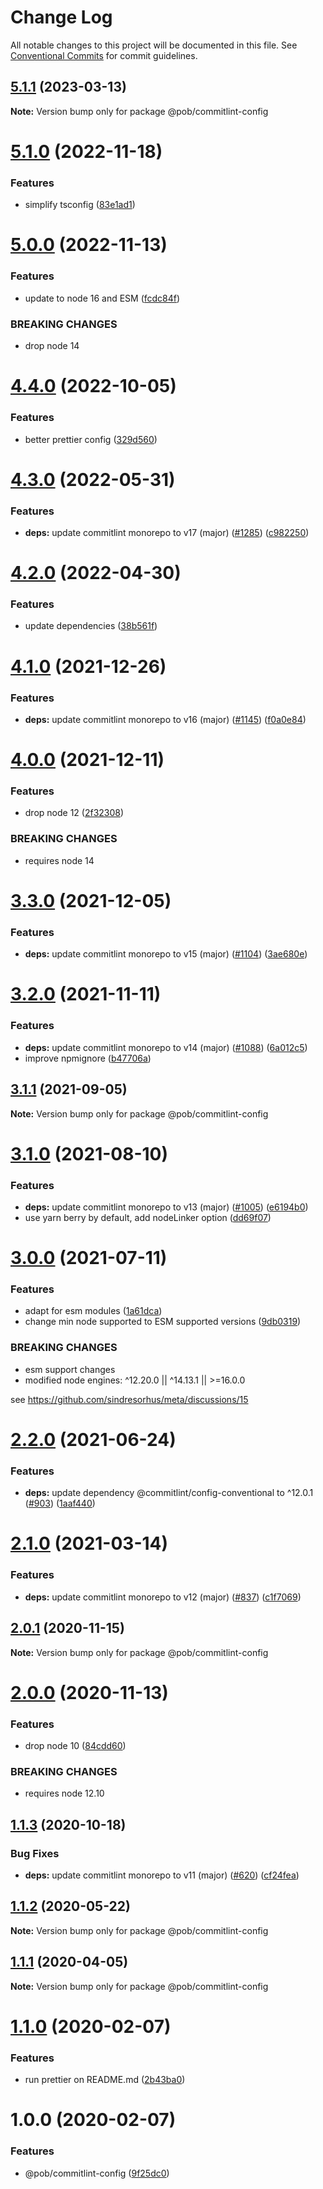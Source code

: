 # Change Log

All notable changes to this project will be documented in this file.
See [Conventional Commits](https://conventionalcommits.org) for commit guidelines.

## [5.1.1](https://github.com/christophehurpeau/pob/compare/@pob/commitlint-config@5.1.0...@pob/commitlint-config@5.1.1) (2023-03-13)

**Note:** Version bump only for package @pob/commitlint-config





# [5.1.0](https://github.com/christophehurpeau/pob/compare/@pob/commitlint-config@5.0.0...@pob/commitlint-config@5.1.0) (2022-11-18)


### Features

* simplify tsconfig ([83e1ad1](https://github.com/christophehurpeau/pob/commit/83e1ad11dac522c93821fb91dc1b2ccdebd0be16))





# [5.0.0](https://github.com/christophehurpeau/pob/compare/@pob/commitlint-config@4.4.0...@pob/commitlint-config@5.0.0) (2022-11-13)


### Features

* update to node 16 and ESM ([fcdc84f](https://github.com/christophehurpeau/pob/commit/fcdc84f423ac27fd6324b673b9da340b0d22a738))


### BREAKING CHANGES

* drop node 14





# [4.4.0](https://github.com/christophehurpeau/pob/compare/@pob/commitlint-config@4.3.0...@pob/commitlint-config@4.4.0) (2022-10-05)


### Features

* better prettier config ([329d560](https://github.com/christophehurpeau/pob/commit/329d560594cade521e35a6f3237888db49f67b87))





# [4.3.0](https://github.com/christophehurpeau/pob/compare/@pob/commitlint-config@4.2.0...@pob/commitlint-config@4.3.0) (2022-05-31)


### Features

* **deps:** update commitlint monorepo to v17 (major) ([#1285](https://github.com/christophehurpeau/pob/issues/1285)) ([c982250](https://github.com/christophehurpeau/pob/commit/c9822502a35da09cc20976383f851d6a5ae56b87))





# [4.2.0](https://github.com/christophehurpeau/pob/compare/@pob/commitlint-config@4.1.0...@pob/commitlint-config@4.2.0) (2022-04-30)


### Features

* update dependencies ([38b561f](https://github.com/christophehurpeau/pob/commit/38b561f674dc54f51359c08daa22a64609f70b66))





# [4.1.0](https://github.com/christophehurpeau/pob/compare/@pob/commitlint-config@4.0.0...@pob/commitlint-config@4.1.0) (2021-12-26)


### Features

* **deps:** update commitlint monorepo to v16 (major) ([#1145](https://github.com/christophehurpeau/pob/issues/1145)) ([f0a0e84](https://github.com/christophehurpeau/pob/commit/f0a0e849adc7c441f4e01be7fd086b52077afbc4))





# [4.0.0](https://github.com/christophehurpeau/pob/compare/@pob/commitlint-config@3.3.0...@pob/commitlint-config@4.0.0) (2021-12-11)


### Features

* drop node 12 ([2f32308](https://github.com/christophehurpeau/pob/commit/2f32308b06ca74d0deb3355707e3082fa73e25dc))


### BREAKING CHANGES

* requires node 14





# [3.3.0](https://github.com/christophehurpeau/pob/compare/@pob/commitlint-config@3.2.0...@pob/commitlint-config@3.3.0) (2021-12-05)


### Features

* **deps:** update commitlint monorepo to v15 (major) ([#1104](https://github.com/christophehurpeau/pob/issues/1104)) ([3ae680e](https://github.com/christophehurpeau/pob/commit/3ae680e101f3525c1855f001f50851c3b4f7dbc0))





# [3.2.0](https://github.com/christophehurpeau/pob/compare/@pob/commitlint-config@3.1.1...@pob/commitlint-config@3.2.0) (2021-11-11)


### Features

* **deps:** update commitlint monorepo to v14 (major) ([#1088](https://github.com/christophehurpeau/pob/issues/1088)) ([6a012c5](https://github.com/christophehurpeau/pob/commit/6a012c526c7ba2447ffc712da21a944372f42a2f))
* improve npmignore ([b47706a](https://github.com/christophehurpeau/pob/commit/b47706af4f9be4f8103ec1306879bbd0a6989e6b))





## [3.1.1](https://github.com/christophehurpeau/pob/compare/@pob/commitlint-config@3.1.0...@pob/commitlint-config@3.1.1) (2021-09-05)

**Note:** Version bump only for package @pob/commitlint-config





# [3.1.0](https://github.com/christophehurpeau/pob/compare/@pob/commitlint-config@3.0.0...@pob/commitlint-config@3.1.0) (2021-08-10)


### Features

* **deps:** update commitlint monorepo to v13 (major) ([#1005](https://github.com/christophehurpeau/pob/issues/1005)) ([e6194b0](https://github.com/christophehurpeau/pob/commit/e6194b07367b1305f941501915ba6120c0533d9e))
* use yarn berry by default, add nodeLinker option ([dd69f07](https://github.com/christophehurpeau/pob/commit/dd69f07bea029aff1c3a5f1d22f5981cbbee3539))





# [3.0.0](https://github.com/christophehurpeau/pob/compare/@pob/commitlint-config@2.2.0...@pob/commitlint-config@3.0.0) (2021-07-11)


### Features

* adapt for esm modules ([1a61dca](https://github.com/christophehurpeau/pob/commit/1a61dcafefd4f00e4ea98b75fce0404bf2fa6460))
* change min node supported to ESM supported versions ([9db0319](https://github.com/christophehurpeau/pob/commit/9db031908e73eb08863685f428043dc17b3f08c2))


### BREAKING CHANGES

* esm support changes
* modified node engines: ^12.20.0 || ^14.13.1 || >=16.0.0

see https://github.com/sindresorhus/meta/discussions/15





# [2.2.0](https://github.com/christophehurpeau/pob/compare/@pob/commitlint-config@2.1.0...@pob/commitlint-config@2.2.0) (2021-06-24)


### Features

* **deps:** update dependency @commitlint/config-conventional to ^12.0.1 ([#903](https://github.com/christophehurpeau/pob/issues/903)) ([1aaf440](https://github.com/christophehurpeau/pob/commit/1aaf44062bac0468a3023dab607906c28ea73865))





# [2.1.0](https://github.com/christophehurpeau/pob/compare/@pob/commitlint-config@2.0.1...@pob/commitlint-config@2.1.0) (2021-03-14)


### Features

* **deps:** update commitlint monorepo to v12 (major) ([#837](https://github.com/christophehurpeau/pob/issues/837)) ([c1f7069](https://github.com/christophehurpeau/pob/commit/c1f7069bb0badba0c1d679d3ee363ff9e85429f3))





## [2.0.1](https://github.com/christophehurpeau/pob/compare/@pob/commitlint-config@2.0.0...@pob/commitlint-config@2.0.1) (2020-11-15)

**Note:** Version bump only for package @pob/commitlint-config





# [2.0.0](https://github.com/christophehurpeau/pob/compare/@pob/commitlint-config@1.1.3...@pob/commitlint-config@2.0.0) (2020-11-13)


### Features

* drop node 10 ([84cdd60](https://github.com/christophehurpeau/pob/commit/84cdd609edf105ca89692d913d5f363deb747ae1))


### BREAKING CHANGES

* requires node 12.10





## [1.1.3](https://github.com/christophehurpeau/pob/compare/@pob/commitlint-config@1.1.2...@pob/commitlint-config@1.1.3) (2020-10-18)


### Bug Fixes

* **deps:** update commitlint monorepo to v11 (major) ([#620](https://github.com/christophehurpeau/pob/issues/620)) ([cf24fea](https://github.com/christophehurpeau/pob/commit/cf24fea46492d2238673a344d36fc2723199073b))





## [1.1.2](https://github.com/christophehurpeau/pob/compare/@pob/commitlint-config@1.1.1...@pob/commitlint-config@1.1.2) (2020-05-22)

**Note:** Version bump only for package @pob/commitlint-config





## [1.1.1](https://github.com/christophehurpeau/pob/compare/@pob/commitlint-config@1.1.0...@pob/commitlint-config@1.1.1) (2020-04-05)

**Note:** Version bump only for package @pob/commitlint-config





# [1.1.0](https://github.com/christophehurpeau/pob/compare/@pob/commitlint-config@1.0.0...@pob/commitlint-config@1.1.0) (2020-02-07)


### Features

* run prettier on README.md ([2b43ba0](https://github.com/christophehurpeau/pob/commit/2b43ba0c07dfea9f991d88af9daf7b852853a4fa))





# 1.0.0 (2020-02-07)


### Features

* @pob/commitlint-config ([9f25dc0](https://github.com/christophehurpeau/pob/commit/9f25dc055bb811103c2b38d25dd7361991116710))
